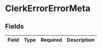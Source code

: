 # ClerkErrorErrorMeta


## Fields

| Field       | Type        | Required    | Description |
| ----------- | ----------- | ----------- | ----------- |
